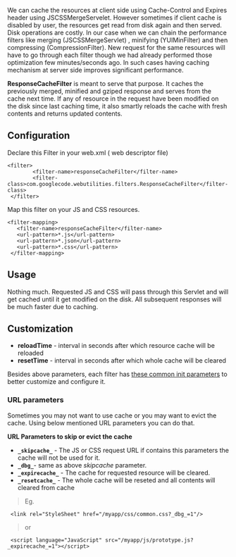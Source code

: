 We can cache the resources at client side using Cache-Control and Expires header using JSCSSMergeServelet. However sometimes if client cache is disabled by user, the resources get read from disk again and then served. Disk operations are costly. In our case when we can chain the performance filters like merging (JSCSSMergeServlet) , minifying (YUIMinFilter) and then compressing (CompressionFilter). New request for the same resources will have to go through each filter though we had already performed those optimization few minutes/seconds ago. In such cases having caching mechanism at server side improves significant performance.

**ResponseCacheFilter** is meant to serve that purpose. It caches the previously merged, minified and gziped response and serves from the cache next time. If any of resource in the request have been modified on the disk since last caching time, it also smartly reloads the cache with fresh contents and returns updated contents.

## Configuration ##

Declare this Filter in your web.xml ( web descriptor file)

```
<filter>
        <filter-name>responseCacheFilter</filter-name>
        <filter-class>com.googlecode.webutilities.filters.ResponseCacheFilter</filter-class>
 </filter>
```

Map this filter on your JS and CSS resources.

```
<filter-mapping>
   <filter-name>responseCacheFilter</filter-name>
   <url-pattern>*.js</url-pattern>
   <url-pattern>*.json</url-pattern>
   <url-pattern>*.css</url-pattern>
 </filter-mapping>
```

## Usage ##

Nothing much. Requested JS and CSS will pass through this Servlet and will get cached until it get modified on the disk. All subsequent responses will be much faster due to caching.

## Customization ##

  * **reloadTime** - interval in seconds after which resource cache will be reloaded
  * **resetTime** - interval in seconds after which whole cache will be cleared

Besides above parameters, each filter has [these  common init parameters](CommonFilterParameters.md) to better customize and configure it.

### URL parameters ###

Sometimes you may not want to use cache or you may want to evict the cache. Using below mentioned URL parameters you can do that.

**URL Parameters to skip or evict the cache**

  * **`_skipcache_`** - The JS or CSS request URL if contains this parameters the cache will not be used for it.
  * **`_dbg_`**- same as above _skipcache_ parameter.
  * **`_expirecache_`** - The cache for requested resource will be cleared.
  * **`_resetcache_`** - The whole cache will be reseted and all contents will cleared from cache

> Eg.
```
 <link rel="StyleSheet" href="/myapp/css/common.css?_dbg_=1"/>
```
> or
```
 <script language="JavaScript" src="/myapp/js/prototype.js?_expirecache_=1"></script>
```